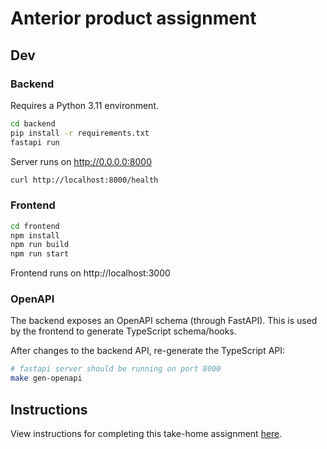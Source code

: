 # Anterior product assignment

## Dev

### Backend

Requires a Python 3.11 environment.

```bash
cd backend
pip install -r requirements.txt
fastapi run
```

Server runs on http://0.0.0.0:8000

```bash
curl http://localhost:8000/health
```

### Frontend

```bash
cd frontend
npm install
npm run build
npm run start
```

Frontend runs on http://localhost:3000

### OpenAPI

The backend exposes an OpenAPI schema (through FastAPI). This is used by the frontend to generate TypeScript schema/hooks.

After changes to the backend API, re-generate the TypeScript API:

```bash
# fastapi server should be running on port 8000
make gen-openapi
```

## Instructions

View instructions for completing this take-home assignment [here](https://co-helm.notion.site/Senior-Product-Engineer-Take-Home-6e82ec45cc2a46b59a0d9ee3aeb9449c).
